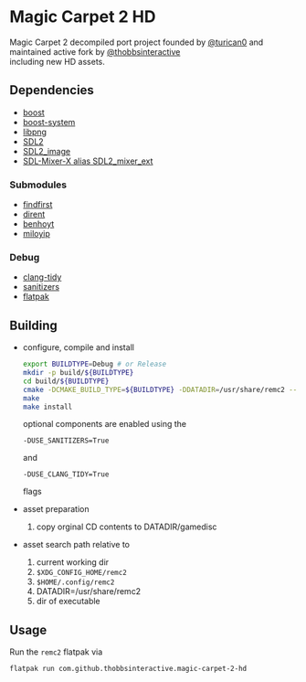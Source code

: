 # Magic Carpet 2 HD

Magic Carpet 2 decompiled port project founded by [@turican0](https://github.com/turican0/) and maintained active fork by [@thobbsinteractive](https://github.com/thobbsinteractive/)\
including new HD assets.

## Dependencies

- [boost](https://github.com/boostorg/boost)
- [boost-system](https://github.com/boostorg/system)
- [libpng](https://github.com/glennrp/libpng)
- [SDL2](https://github.com/libsdl-org/SDL)
- [SDL2_image](https://github.com/libsdl-org/SDL_image)
- [SDL-Mixer-X alias SDL2_mixer_ext](https://github.com/WohlSoft/SDL-Mixer-X)

### Submodules

- [findfirst](https://github.com/MathieuTurcotte/findfirst)
- [dirent](https://github.com/tronkko/dirent)
- [benhoyt](https://github.com/benhoyt/inih)
- [miloyip](https://github.com/miloyip/itoa-benchmark)

### Debug

- [clang-tidy](https://github.com/llvm/)
- [sanitizers](https://github.com/sanitizers/)
- [flatpak](https://flatpak.org/)

## Building

- configure, compile and install

  ```bash
  export BUILDTYPE=Debug # or Release
  mkdir -p build/${BUILDTYPE}
  cd build/${BUILDTYPE}
  cmake -DCMAKE_BUILD_TYPE=${BUILDTYPE} -DDATADIR=/usr/share/remc2 --install-prefix=/usr [SOURCE_DIR]
  make
  make install
  ```
  optional components are enabled using the

  `-DUSE_SANITIZERS=True`

  and

  `-DUSE_CLANG_TIDY=True`

  flags

- asset preparation

  1. copy orginal CD contents to DATADIR/gamedisc

- asset search path relative to

  1. current working dir
  2. `$XDG_CONFIG_HOME/remc2`
  3. `$HOME/.config/remc2`
  4. DATADIR=/usr/share/remc2
  5. dir of executable

## Usage

  Run the `remc2` flatpak via
  ```bash
  flatpak run com.github.thobbsinteractive.magic-carpet-2-hd
  ```

